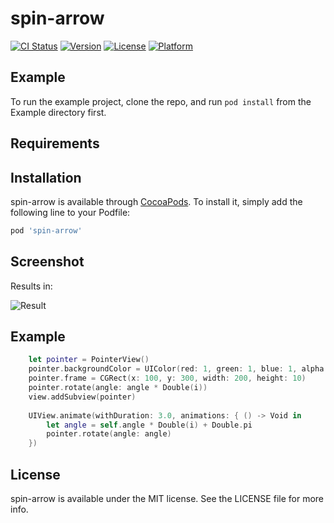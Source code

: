 # spin-arrow

[![CI Status](http://img.shields.io/travis/rafagan/spin-arrow.svg?style=flat)](https://travis-ci.org/rafagan/spin-arrow)
[![Version](https://img.shields.io/cocoapods/v/spin-arrow.svg?style=flat)](http://cocoapods.org/pods/spin-arrow)
[![License](https://img.shields.io/cocoapods/l/spin-arrow.svg?style=flat)](http://cocoapods.org/pods/spin-arrow)
[![Platform](https://img.shields.io/cocoapods/p/spin-arrow.svg?style=flat)](http://cocoapods.org/pods/spin-arrow)

## Example

To run the example project, clone the repo, and run `pod install` from the Example directory first.

## Requirements

## Installation

spin-arrow is available through [CocoaPods](http://cocoapods.org). To install
it, simply add the following line to your Podfile:

```ruby
pod 'spin-arrow'
```

## Screenshot

Results in:

![Result](https://raw.githubusercontent.com/rafagan/spin-arrow/master/screenshots/example.gif)

## Example

```swift
    let pointer = PointerView()
    pointer.backgroundColor = UIColor(red: 1, green: 1, blue: 1, alpha: 0)
    pointer.frame = CGRect(x: 100, y: 300, width: 200, height: 10)
    pointer.rotate(angle: angle * Double(i))
    view.addSubview(pointer)
            
    UIView.animate(withDuration: 3.0, animations: { () -> Void in
        let angle = self.angle * Double(i) + Double.pi
        pointer.rotate(angle: angle)
    })
```

## License

spin-arrow is available under the MIT license. See the LICENSE file for more info.
